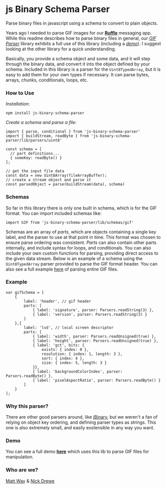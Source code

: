 # js Binary Schema Parser

Parse binary files in javascript using a schema to convert to plain objects.

Years ago I needed to parse GIF images for our **[Ruffle][1]** messaging app. While this readme describes how to parse binary files in general, our _[GIF Parser][2]_ library exhibits a full use of this library (including a _[demo][2]_). I suggest looking at the other library for a quick understanding.

Basically, you provide a schema object and some data, and it will step through the binary data, and convert it into the object defined by your schema. Included in this library is a parser for the `Uint8TypedArray`, but it is easy to add them for your own types if necessary. It can parse bytes, arrays, chunks, conditionals, loops, etc.

### How to Use

_Installation:_

    npm install js-binary-schema-parser

_Create a schema and parse a file:_

    import { parse, conditional } from 'js-binary-schema-parser'
    import { buildStream, readByte } from 'js-binary-schema-parser/lib/parsers/uint8'

    const schema = [
      // part definitions...
      { someKey: readByte() }
    ];

    // get the input file data
    const data = new Uint8Array(fileArrayBuffer);
    // create a stream object and parse it
    const parsedObject = parse(buildStream(data), schema)

### Schemas

So far in this library there is only one built in schema, which is for the GIF format. You can import included schemas like:

    import GIF from 'js-binary-schema-parser/lib/schemas/gif'

Schemas are an array of _parts_, which are objects containing a single key label, and the parser to use at that point in time. This format was chosen to ensure parse ordering was consistent. _Parts_ can also contain other parts internally, and include syntax for loops, and conditionals. You can also include your own custom functions for parsing, providing direct access to the given data stream. Below is an example of a schema using the `Uint8TypedArray` parser provided to parse the GIF format header. You can also see a full example [here][2] of parsing entire GIF files.

### Example

    var gifSchema = [
    	{
    		label: 'header', // gif header
    		parts: [
    			{ label: 'signature', parser: Parsers.readString(3) },
    			{ label: 'version', parser: Parsers.readString(3) }
    		]
    	},{
    		label: 'lsd', // local screen descriptor
    		parts: [
    			{ label: 'width', parser: Parsers.readUnsigned(true) },
    			{ label: 'height', parser: Parsers.readUnsigned(true) },
    			{ label: 'gct', bits: {
    				exists: { index: 0 },
    				resolution: { index: 1, length: 3 },
    				sort: { index: 4 },
    				size: { index: 5, length: 3 }
    			}},
    			{ label: 'backgroundColorIndex', parser: Parsers.readByte() },
    			{ label: 'pixelAspectRatio', parser: Parsers.readByte() }
    		]
    	}
    ];

### Why this parser?

There are other good parsers around, like [jBinary][4], but we weren't a fan of relying on object key ordering, and defining parser types as strings. This one is also extremely small, and easily exstensible in any way you want.

### Demo

You can see a full demo **[here][2]** which uses this lib to parse GIF files for manipulation.

### Who are we?

[Matt Way][3] & [Nick Drewe][5]

[1]: https://www.producthunt.com/posts/ruffle
[2]: https://github.com/matt-way/gifuct-js
[3]: https://twitter.com/_MattWay
[4]: https://github.com/jDataView/jBinary
[5]: https://twitter.com/nickdrewe
